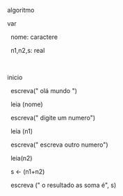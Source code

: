 algoritmo



var

     nome: caractere

     n1,n2,s: real

 

inicio

          escreva(" olá mundo ")

          leia (nome)

          escreva(" digite um numero")

          leia (n1)

          escreva(" escreva outro numero")

          leia(n2)

&nbsp;         s <- (n1+n2)

          escreva (" o resultado as soma é",  s)

 

